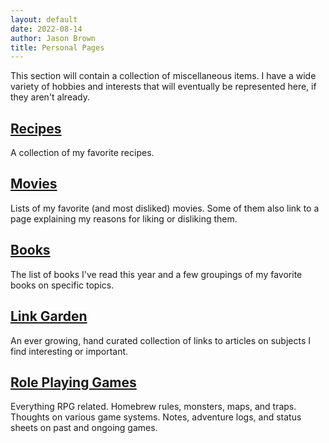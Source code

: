 ```yaml
---
layout: default
date: 2022-08-14
author: Jason Brown
title: Personal Pages
---
```

This section will contain a collection of miscellaneous items. I have a wide variety of hobbies and interests that will eventually be represented here, if they aren't already.

## [Recipes](recipes)
A collection of my favorite recipes.

## [Movies](movies)
Lists of my favorite (and most disliked) movies. Some of them also link to a page explaining my reasons for liking or disliking them.

## [Books](books)
The list of books I've read this year and a few groupings of my favorite books on specific topics.

## [Link Garden](link-garden)
An ever growing, hand curated collection of links to articles on subjects I find interesting or important.

## [Role Playing Games](rpgs)
Everything RPG related. Homebrew rules, monsters, maps, and traps. Thoughts on various game systems. Notes, adventure logs, and status sheets on past and ongoing games.
